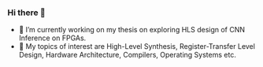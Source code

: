 ### Hi there 👋

- 🔭 I’m currently working on my thesis on exploring HLS design of CNN Inference on FPGAs.
- 🌱 My topics of interest are High-Level Synthesis, Register-Transfer Level Design, Hardware Architecture, Compilers, Operating Systems etc.

<!--
**aris-gk3/aris-gk3** is a ✨ _special_ ✨ repository because its `README.md` (this file) appears on your GitHub profile.

Here are some ideas to get you started:

- 🔭 I’m currently working on my thesis on exploring HLS design of CNN Inference on FPGAs.
- 🌱 My topics of interest are High-Level Synthesis, Register-Transfer Level Design, Hardware Architecture, Compilers, Operating Systems etc.
I’m currently learning ...
- 👯 I’m looking to collaborate on ...
- 🤔 I’m looking for help with ...
- 💬 Ask me about ...
- 📫 How to reach me: ...
- 😄 Pronouns: ...
- ⚡ Fun fact: ...
-->
